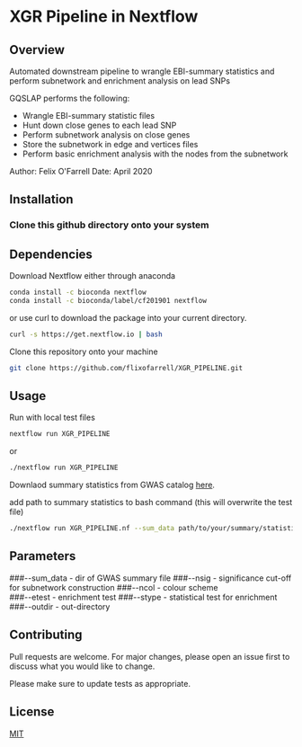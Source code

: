 # XGR Pipeline in Nextflow

## Overview
Automated downstream pipeline to wrangle EBI-summary statistics and perform subnetwork and enrichment analysis on lead SNPs

GQSLAP performs the following:
   * Wrangle EBI-summary statistic files 
   * Hunt down close genes to each lead SNP
   * Perform subnetwork analysis on close genes 
   * Store the subnetwork in edge and vertices files
   * Perform basic enrichment analysis with the nodes from the subnetwork

Author: Felix O'Farrell
Date: April 2020


## Installation

### Clone this github directory onto your system

## Dependencies 

Download Nextflow either through anaconda

```bash
conda install -c bioconda nextflow
conda install -c bioconda/label/cf201901 nextflow
```

or use curl to download the package into your current directory.

```bash
curl -s https://get.nextflow.io | bash
```

Clone this repository onto your machine

```bash
git clone https://github.com/flixofarrell/XGR_PIPELINE.git
```

## Usage
Run with local test files 

```bash
nextflow run XGR_PIPELINE
```
or 

```bash
./nextflow run XGR_PIPELINE
```

Downlaod summary statistics from GWAS catalog [here](https://www.ebi.ac.uk/gwas/downloads/summary-statistics).

add path to summary statistics to bash command (this will overwrite the test file)

```bash
./nextflow run XGR_PIPELINE.nf --sum_data path/to/your/summary/statistics
```

## Parameters
###--sum_data - dir of GWAS summary file
###--nsig - significance cut-off for subnetwork construction
###--ncol - colour scheme         
###--etest - enrichment test
###--stype - statistical test for enrichment
###--outdir - out-directory 


## Contributing
Pull requests are welcome. For major changes, please open an issue first to discuss what you would like to change.

Please make sure to update tests as appropriate.

## License
[MIT](https://choosealicense.com/licenses/mit/)